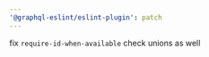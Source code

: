 ```yaml
---
'@graphql-eslint/eslint-plugin': patch
---
```


fix `require-id-when-available` check unions as well

